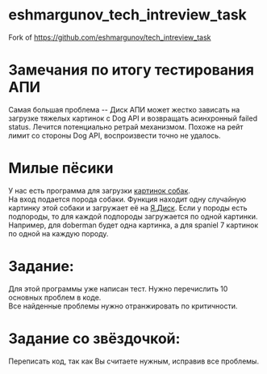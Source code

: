 # eshmargunov_tech_intreview_task
Fork of https://github.com/eshmargunov/tech_intreview_task

# Замечания по итогу тестирования АПИ
Самая большая проблема -- Диск АПИ может жестко зависать на загрузке тяжелых картинок с Dog API 
и возвращать асинхронный failed status. 
Лечится потенциально ретрай механизмом. 
Похоже на рейт лимит со стороны Dog API, воспроизвести точно не удалось.



# Милые пёсики
У нас есть программа для загрузки [картинок собак](https://dog.ceo/dog-api/documentation).  
На вход подается порода собаки. Функция находит одну случайную картинку этой собаки и загружает её на [Я.Диск](https://yandex.ru/dev/disk/poligon/).
Если у породы есть подпороды, то для каждой подпороды загружается по одной картинки.
Например, для doberman будет одна картинка, а для spaniel 7 картинок по одной на каждую породу.

# Задание:
Для этой программы уже написан тест. Нужно перечислить 10 основных проблем в коде.  
Все найденные проблемы нужно отранжировать по критичности.

# Задание со звёздочкой:
Переписать код, так как Вы считаете нужным, исправив все проблемы.
